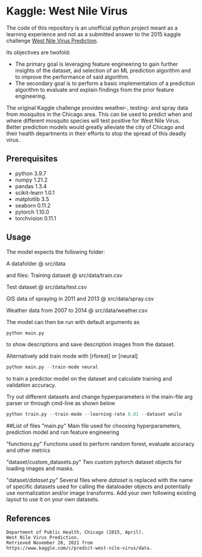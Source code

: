 # Kaggle: West Nile Virus
The code of this repository is an unofficial python project meant as a learning experience and not as a submitted answer to the 2015 kaggle challenge [West Nile Virus Prediction](https://www.kaggle.com/c/predict-west-nile-virus/overview).

Its objectives are twofold:
- The primary goal is leveraging feature engineering to gain further insights of the dataset, aid selection of an ML prediction algorithm and to improve the performance of said algorithm.
- The secondary goal is to perform a basic implementation of a prediction algorithm to evaluate and explain findings from the prior feature engineering.

The original Kaggle challenge provides weather-, testing- and spray data from mosquitos in the Chicago area. This can be used to predict when and where different mosquito species will test positive for West Nile Virus. Better prediction models would greatly alleviate the city of Chicago and their health departments in their efforts to stop the spread of this deadly virus.

## Prerequisites
- python 3.9.7
- numpy 1.21.2
- pandas 1.3.4
- scikit-learn 1.0.1
- matplotlib 3.5
- seaborn 0.11.2
- pytorch 1.10.0
- torchvision 0.11.1

## Usage
The model expects the following folder:  

A datafolder @ src/data

and files:
Training dataset @ src/data/train.csv

Test dataset @ src/data/test.csv

GIS data of spraying in 2011 and 2013 @ src/data/spray.csv

Weather data from 2007 to 2014 @ src/data/weather.csv


The model can then be run with default arguments as
```python
python main.py 
```
to show descriptions and save description images from the dataset.

Alternatively add train mode with [rforest] or [neural]
```python
python main.py --train-mode neural
```
to train a predictor model on the dataset and calculate training and validation accuracy.

Try out different datasets and change hyperparameters in the main-file arg parser or through cmd-line as shown below 
```python
python train.py --train-mode --learning-rate 0.01 --dataset wnile
```

##List of files
"main.py" 
Main file used for choosing hyperparameters, prediction model and run feature engineering

"functions.py"
Functions used to perform random forest, evaluate accuracy and other metrics 

"dataset/custom_datasets.py"
Two custom pytorch dataset objects for loading images and masks.

"dataset/_dataset_.py"
Several files where _dataset_ is replaced with the name of specific datasets used for calling the dataloader objects and potentially use normalization and/or image transforms. Add your own following existing layout to use it on your own datasets. 

## References
```
Department of Public Health, Chicago (2015, April). 
West Nile Virus Prediction. 
Retrieved November 28, 2021 from 
https://www.kaggle.com/c/predict-west-nile-virus/data.
```
